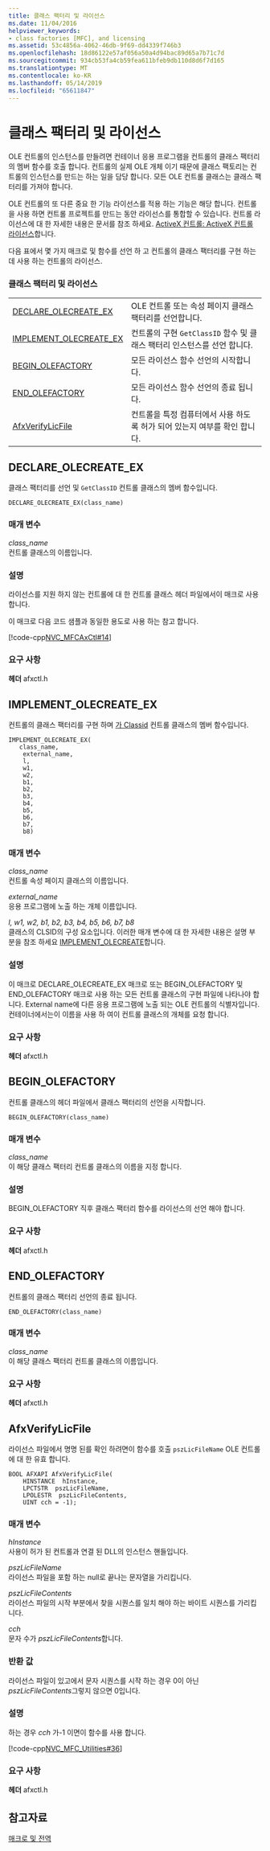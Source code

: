 ```yaml
---
title: 클래스 팩터리 및 라이선스
ms.date: 11/04/2016
helpviewer_keywords:
- class factories [MFC], and licensing
ms.assetid: 53c4856a-4062-46db-9f69-dd4339f746b3
ms.openlocfilehash: 18d86122e57af056a50a4d94bac89d65a7b71c7d
ms.sourcegitcommit: 934cb53fa4cb59fea611bfeb9db110d8d6f7d165
ms.translationtype: MT
ms.contentlocale: ko-KR
ms.lasthandoff: 05/14/2019
ms.locfileid: "65611847"
---
```

# <a name="class-factories-and-licensing"></a>클래스 팩터리 및 라이선스

OLE 컨트롤의 인스턴스를 만들려면 컨테이너 응용 프로그램을 컨트롤의 클래스 팩터리의 멤버 함수를 호출 합니다. 컨트롤의 실제 OLE 개체 이기 때문에 클래스 팩토리는 컨트롤의 인스턴스를 만드는 하는 일을 담당 합니다. 모든 OLE 컨트롤 클래스는 클래스 팩터리를 가져야 합니다.

OLE 컨트롤의 또 다른 중요 한 기능 라이선스를 적용 하는 기능은 해당 합니다. 컨트롤을 사용 하면 컨트롤 프로젝트를 만드는 동안 라이선스를 통합할 수 있습니다. 컨트롤 라이선스에 대 한 자세한 내용은 문서를 참조 하세요. [ActiveX 컨트롤: ActiveX 컨트롤 라이선스](../../mfc/mfc-activex-controls-licensing-an-activex-control.md)합니다.

다음 표에서 몇 가지 매크로 및 함수를 선언 하 고 컨트롤의 클래스 팩터리를 구현 하는 데 사용 하는 컨트롤의 라이선스.

### <a name="class-factories-and-licensing"></a>클래스 팩터리 및 라이선스

|||
|-|-|
|[DECLARE_OLECREATE_EX](#declare_olecreate_ex)|OLE 컨트롤 또는 속성 페이지 클래스 팩터리를 선언합니다.|
|[IMPLEMENT_OLECREATE_EX](#implement_olecreate_ex)|컨트롤의 구현 `GetClassID` 함수 및 클래스 팩터리 인스턴스를 선언 합니다.|
|[BEGIN_OLEFACTORY](#begin_olefactory)|모든 라이선스 함수 선언의 시작합니다.|
|[END_OLEFACTORY](#end_olefactory)|모든 라이선스 함수 선언의 종료 됩니다.|
|[AfxVerifyLicFile](#afxverifylicfile)|컨트롤을 특정 컴퓨터에서 사용 하도록 허가 되어 있는지 여부를 확인 합니다.|

##  <a name="declare_olecreate_ex"></a>  DECLARE_OLECREATE_EX

클래스 팩터리를 선언 및 `GetClassID` 컨트롤 클래스의 멤버 함수입니다.

```
DECLARE_OLECREATE_EX(class_name)
```

### <a name="parameters"></a>매개 변수

*class_name*<br/>
컨트롤 클래스의 이름입니다.

### <a name="remarks"></a>설명

라이선스를 지원 하지 않는 컨트롤에 대 한 컨트롤 클래스 헤더 파일에서이 매크로 사용 합니다.

이 매크로 다음 코드 샘플과 동일한 용도로 사용 하는 참고 합니다.

[!code-cpp[NVC_MFCAxCtl#14](../../mfc/reference/codesnippet/cpp/class-factories-and-licensing_1.h)]

### <a name="requirements"></a>요구 사항

  **헤더** afxctl.h

##  <a name="implement_olecreate_ex"></a>  IMPLEMENT_OLECREATE_EX

컨트롤의 클래스 팩터리를 구현 하며 [가 Classid](../../mfc/reference/colecontrol-class.md#getclassid) 컨트롤 클래스의 멤버 함수입니다.

```
IMPLEMENT_OLECREATE_EX(
   class_name,
    external_name,
    l,
    w1,
    w2,
    b1,
    b2,
    b3,
    b4,
    b5,
    b6,
    b7,
    b8)
```

### <a name="parameters"></a>매개 변수

*class_name*<br/>
컨트롤 속성 페이지 클래스의 이름입니다.

*external_name*<br/>
응용 프로그램에 노출 하는 개체 이름입니다.

*l, w1, w2, b1, b2, b3, b4, b5, b6, b7, b8*<br/>
클래스의 CLSID의 구성 요소입니다. 이러한 매개 변수에 대 한 자세한 내용은 설명 부분을 참조 하세요 [IMPLEMENT_OLECREATE](run-time-object-model-services.md#implement_olecreate)합니다.

### <a name="remarks"></a>설명

이 매크로 DECLARE_OLECREATE_EX 매크로 또는 BEGIN_OLEFACTORY 및 END_OLEFACTORY 매크로 사용 하는 모든 컨트롤 클래스의 구현 파일에 나타나야 합니다. External name에 다른 응용 프로그램에 노출 되는 OLE 컨트롤의 식별자입니다. 컨테이너에서는이 이름을 사용 하 여이 컨트롤 클래스의 개체를 요청 합니다.

### <a name="requirements"></a>요구 사항

  **헤더** afxctl.h

##  <a name="begin_olefactory"></a>  BEGIN_OLEFACTORY

컨트롤 클래스의 헤더 파일에서 클래스 팩터리의 선언을 시작합니다.

```
BEGIN_OLEFACTORY(class_name)
```

### <a name="parameters"></a>매개 변수

*class_name*<br/>
이 해당 클래스 팩터리 컨트롤 클래스의 이름을 지정 합니다.

### <a name="remarks"></a>설명

BEGIN_OLEFACTORY 직후 클래스 팩터리 함수를 라이선스의 선언 해야 합니다.

### <a name="requirements"></a>요구 사항

  **헤더** afxctl.h

##  <a name="end_olefactory"></a>  END_OLEFACTORY

컨트롤의 클래스 팩터리 선언의 종료 됩니다.

```
END_OLEFACTORY(class_name)
```

### <a name="parameters"></a>매개 변수

*class_name*<br/>
이 해당 클래스 팩터리 컨트롤 클래스의 이름입니다.

### <a name="requirements"></a>요구 사항

  **헤더** afxctl.h

##  <a name="afxverifylicfile"></a>  AfxVerifyLicFile

라이선스 파일에서 명명 된를 확인 하려면이 함수를 호출 `pszLicFileName` OLE 컨트롤에 대 한 유효 합니다.

```
BOOL AFXAPI AfxVerifyLicFile(
    HINSTANCE  hInstance,
    LPCTSTR  pszLicFileName,
    LPOLESTR  pszLicFileContents,
    UINT cch = -1);
```

### <a name="parameters"></a>매개 변수

*hInstance*<br/>
사용이 허가 된 컨트롤과 연결 된 DLL의 인스턴스 핸들입니다.

*pszLicFileName*<br/>
라이선스 파일을 포함 하는 null로 끝나는 문자열을 가리킵니다.

*pszLicFileContents*<br/>
라이선스 파일의 시작 부분에서 찾을 시퀀스를 일치 해야 하는 바이트 시퀀스를 가리킵니다.

*cch*<br/>
문자 수가 *pszLicFileContents*합니다.

### <a name="return-value"></a>반환 값

라이선스 파일이 있고에서 문자 시퀀스를 시작 하는 경우 0이 아닌 *pszLicFileContents*그렇지 않으면 0입니다.

### <a name="remarks"></a>설명

하는 경우 *cch* 가-1 이면이 함수를 사용 합니다.

[!code-cpp[NVC_MFC_Utilities#36](../../mfc/codesnippet/cpp/class-factories-and-licensing_2.cpp)]

### <a name="requirements"></a>요구 사항

  **헤더** afxctl.h

## <a name="see-also"></a>참고자료

[매크로 및 전역](../../mfc/reference/mfc-macros-and-globals.md)
